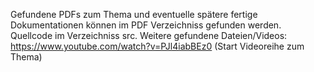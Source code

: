 Gefundene PDFs zum Thema und eventuelle spätere fertige Dokumentationen können im PDF Verzeichniss gefunden werden.
Quellcode im Verzeichniss src.
Weitere gefundene Dateien/Videos:
https://www.youtube.com/watch?v=PJl4iabBEz0  (Start Videoreihe zum Thema) 